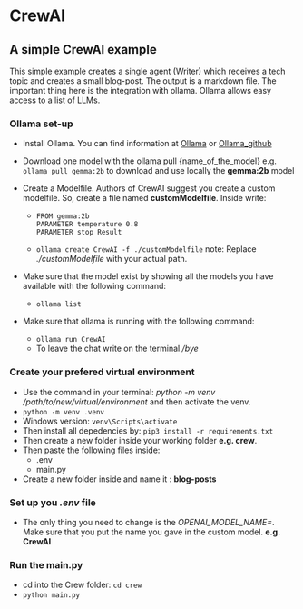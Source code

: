 # CrewAI

## A simple CrewAI example
This simple example creates a single agent (Writer) which receives a tech topic and creates a small blog-post. The output is a markdown file.
The important thing here is the integration with ollama. Ollama allows easy access to a list of LLMs.

### Ollama set-up 
- Install Ollama. You can find information at [Ollama](https://ollama.com/) or [Ollama_github](https://github.com/ollama/ollama)
- Download one model with the ollama pull {name_of_the_model} e.g. `ollama pull gemma:2b` to download and use locally the **gemma:2b** model
- Create a Modelfile. Authors of CrewAI suggest you create a custom modelfile. So, create a file named **customModelfile**. Inside write:
    -   ```
        FROM gemma:2b
        PARAMETER temperature 0.8
        PARAMETER stop Result
        ```
    - `ollama create CrewAI -f ./customModelfile`  note: Replace *./customModelfile* with your actual path.

- Make sure that the model exist by showing all the models you have available with the following command:
    - `ollama list`
- Make sure that ollama is running with the following command:
    - `ollama run CrewAI`
    - To leave the chat write on the terminal */bye*

### Create your prefered virtual environment
- Use the command in your terminal: *python -m venv /path/to/new/virtual/environment* and then activate the venv. 
- `python -m venv .venv`
- Windows version: `venv\Scripts\activate`
- Then install all depedencies by: `pip3 install -r requirements.txt`
- Then create a new folder inside your working folder **e.g. crew**.
- Then paste the following files inside:
    - .env
    - main.py
- Create a new folder inside and name it : **blog-posts**

### Set up you *.env* file
- The only thing you need to change is the *OPENAI_MODEL_NAME=*. Make sure that you put the name you gave in the custom model. **e.g. CrewAI**

### Run the **main.py**
- cd into the Crew folder: `cd crew`
- `python main.py`
